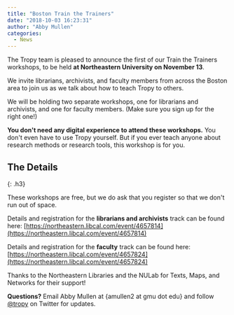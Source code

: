 ```yaml
---
title: "Boston Train the Trainers"
date: "2018-10-03 16:23:31"
author: "Abby Mullen"
categories:
  - News
---
```


The Tropy team is pleased to announce the first of our Train the Trainers workshops, to be held **at Northeastern University on November 13**.

We invite librarians, archivists, and faculty members from across the Boston area to join us as we talk about how to teach Tropy to others.

We will be holding two separate workshops, one for librarians and archivists, and one for faculty members. (Make sure you sign up for the right one!)

**You don't need any digital experience to attend these workshops.** You don't even have to use Tropy yourself. But if you ever teach anyone about research methods or research tools, this workshop is for you.


## The Details
{: .h3}

These workshops are free, but we do ask that you register so that we don't run out of space.

Details and registration for the **librarians and archivists** track can be found here: [https://northeastern.libcal.com/event/4657814](https://northeastern.libcal.com/event/4657814)

Details and registration for the **faculty** track can be found here: [https://northeastern.libcal.com/event/4657824](https://northeastern.libcal.com/event/4657824)

Thanks to the Northeastern Libraries and the NULab for Texts, Maps, and Networks for their support!

**Questions?** Email Abby Mullen at {amullen2 at gmu dot edu} and follow [@tropy](https://twitter.com/tropy) on Twitter for updates.
